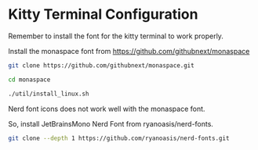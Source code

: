# Kitty Terminal Configuration

Remember to install the font for the kitty terminal to work properly.

Install the monaspace font from <https://github.com/githubnext/monaspace>

```bash
git clone https://github.com/githubnext/monaspace.git

cd monaspace

./util/install_linux.sh
```

Nerd font icons does not work well with the monaspace font.

So, install JetBrainsMono Nerd Font from ryanoasis/nerd-fonts.

```bash
git clone --depth 1 https://github.com/ryanoasis/nerd-fonts.git
```
